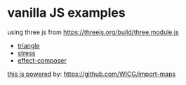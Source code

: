 # vanilla JS examples
using three js from https://threejs.org/build/three.module.js

- [triangle](https://jniac.github.io/three-point-text-helper/tests/examples-vanilla/triangle/)
- [stress](https://jniac.github.io/three-point-text-helper/tests/examples-vanilla/stress/)
- [effect-composer](https://jniac.github.io/three-point-text-helper/tests/examples-vanilla/effect-composer/)

[this is powered](triangle/index.html#L12-18) by: https://github.com/WICG/import-maps
